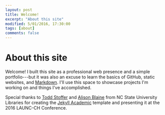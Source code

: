 ```yaml
---
layout: post
title: Welcome!
excerpt: "About this site"
modified: 5/01/2016, 17:30:00
tags: [about]
comments: false
---
```


# About this site

Welcome! I built this site as a professional web presence and a simple portfolio---but it was also an excuse to learn the basics of GitHub, static websites, and [Markdown][df1]. I'll use this space to showcase projects I'm working on and things I've accomplished.  

Special thanks to [Todd Stoffer][stoffer] and [Alison Blaine][blaine] from NC State University Libraries for creating the [Jekyll Academic][jekyllncsu] template and presenting it at the 2016 LAUNC-CH Conference.

   [df1]: <http://daringfireball.net/projects/markdown/>
   [jekyllncsu]: <https://github.com/NCSU-Libraries/jekyll-academic>
   [blaine]: <https://www.lib.ncsu.edu/staff/ablaine>
   [stoffer]: <https://www.lib.ncsu.edu/staff/tdstoffe>
